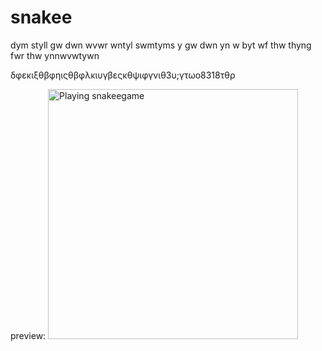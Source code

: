 # snakee

dym styll gw dwn wvwr wntyl swmtyms y gw dwn yn w byt wf thw thyng fwr thw ynnwvwtywn

δφεκιξθβφηιςθβφλκιυγβεςκθψιφγνιθ3υ;γτωο8318τθρ

preview:
<img src="/DhaneshAbhipraya/snake/raw/master/rmp/img1.png" alt="Playing snakeegame" style="width:400px;height:400px;image-rendering:pixelated;">
